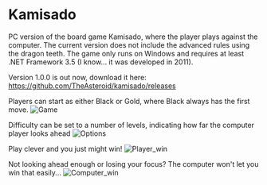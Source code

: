 # Kamisado
PC version of the board game Kamisado, where the player plays against the computer. The current version does not include the advanced rules using the dragon teeth. The game only runs on Windows and requires at least .NET Framework 3.5 (I know... it was developed in 2011).

Version 1.0.0 is out now, download it here: https://github.com/TheAsteroid/kamisado/releases

Players can start as either Black or Gold, where Black always has the first move.
![Game](https://user-images.githubusercontent.com/41196601/184161461-2544c17d-b060-4d42-9a37-bfb0b244044d.png)

Difficulty can be set to a number of levels, indicating how far the computer player looks ahead
![Options](https://user-images.githubusercontent.com/41196601/184161466-88c97225-04c2-4c2e-9859-622c899f1515.png)

Play clever and you just might win!
![Player_win](https://user-images.githubusercontent.com/41196601/184161468-76007724-b5fb-4eff-8e56-79dfb9652f64.png)

Not looking ahead enough or losing your focus? The computer won't let you win that easily...
![Computer_win](https://user-images.githubusercontent.com/41196601/184161458-680c10e4-b09d-41a9-8598-1b3e28ea6108.png)
